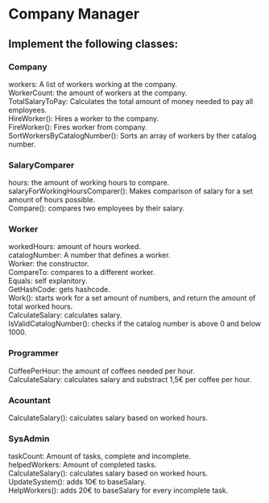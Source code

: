 # Company Manager

## Implement the following classes:

### Company

workers: A list of workers working at the company.
<br>
WorkerCount: the amount of workers at the company.
<br>
TotalSalaryToPay: Calculates the total amount of money needed to pay all employees.
<br>
HireWorker(): Hires a worker to the company.
<br>
FireWorker(): Fires worker from company.
<br>
SortWorkersByCatalogNumber(): Sorts an array of workers by ther catalog number.
<br>

### SalaryComparer

hours: the amount of working hours to compare.
<br>
salaryForWorkingHoursComparer(): Makes comparison of salary for a set amount of hours possible.
<br>
Compare(): compares two employees by their salary.

### Worker

workedHours: amount of hours worked.
<br>
catalogNumber: A number that defines a worker.
<br>
Worker: the constructor.
<br>
CompareTo: compares to a different worker.
<br>
Equals: self explanitory.
<br>
GetHashCode: gets hashcode.
<br>
Work(): starts work for a set amount of numbers, and return the amount of total worked hours.
<br>
CalculateSalary: calculates salary.
<br>
IsValidCatalogNumber(): checks if the catalog number is above 0 and below 1000.

### Programmer

CoffeePerHour: the amount of coffees needed per hour.
<br>
CalculateSalary: calculates salary and substract 1,5€ per coffee per hour.

### Acountant

CalculateSalary(): calculates salary based on worked hours.

### SysAdmin

taskCount: Amount of tasks, complete and incomplete.
<br>
helpedWorkers: Amount of completed tasks.
<br>
CalculateSalary(): calculates salary based on worked hours.
<br>
UpdateSystem(): adds 10€ to baseSalary.
<br>
HelpWorkers(): adds 20€ to baseSalary for every incomplete task.